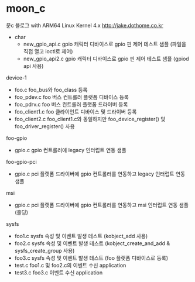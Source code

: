 # moon_c
문c 블로그 with ARM64 Linux Kernel 4.x
http://jake.dothome.co.kr

* char
  - new_gpio_api.c  gpio 캐릭터 디바이스로 gpio 핀 제어 테스트 샘플  (파일을 직접 열고 ioctl로 제어)
  - new_gpio_api2.c  gpio 캐릭터 디바이스로 gpio 핀 제어 테스트 샘플 (gpiod api 사용)
  
device-1
  - foo.c         foo_bus와 foo_class 등록
  - foo_pdev.c    foo 버스 컨트롤러 플랫폼 디바이스 등록
  - foo_pdrv.c    foo 버스 컨트롤러 플랫폼 드라이버 등록
  - foo_client1.c foo 클라이언트 디바이스 및 드라이버 등록
  - foo_client2.c foo_client1.c와 동일하지만 foo_device_register() 및 foo_driver_register() 사용

foo-gpio
  - gpio.c        gpio 컨트롤러에 legacy 인터럽트 연동 샘플

foo-gpio-pci
  - gpio.c        pci 플랫폼 드라이버에 gpio 컨트롤러를 연동하고 legacy 인터럽트 연동 샘플

msi
- gpio.c          pci 플랫폼 드라이버에 gpio 컨트롤러를 연동하고 msi 인터럽트 연동 샘플 (홀딩)

sysfs
  - foo1.c        sysfs 속성 및 이벤트 발생 테스트 (kobject_add 사용)
  - foo2.c        sysfs 속성 및 이벤트 발생 테스트 (kobject_create_and_add & sysfs_create_group 사용)
  - foo3.c        sysfs 속성 및 이벤트 발생 테스트 (foo 플랫폼 디바이스로 등록)
  - test.c        foo1.c 및 foo2.c의 이벤트 수신 application
  - test3.c       foo3.c 이벤트 수신 application

